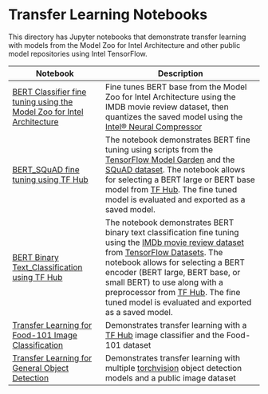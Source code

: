# Transfer Learning Notebooks

This directory has Jupyter notebooks that demonstrate transfer learning with
models from the Model Zoo for Intel Architecture and other public model repositories using Intel TensorFlow.

| Notebook | Description |
| ---------| ------------|
| [BERT Classifier fine tuning using the Model Zoo for Intel Architecture](/docs/notebooks/transfer_learning/bert_classifier_fine_tuning/) | Fine tunes BERT base from the Model Zoo for Intel Architecture using the IMDB movie review dataset, then quantizes the saved model using the [Intel® Neural Compressor](https://github.com/intel/neural-compressor) |
| [BERT_SQuAD fine tuning using TF Hub](/docs/notebooks/transfer_learning/bert_tfhub/) | The notebook demonstrates BERT fine tuning using scripts from the [TensorFlow Model Garden](https://github.com/tensorflow/models) and the [SQuAD dataset](https://rajpurkar.github.io/SQuAD-explorer/). The notebook allows for selecting a BERT large or BERT base model from [TF Hub](https://tfhub.dev). The fine tuned model is evaluated and exported as a saved model. |
| [BERT Binary Text_Classification using TF Hub](/docs/notebooks/transfer_learning/bert_tfhub) | The notebook demonstrates BERT binary text classification fine tuning using the [IMDb movie review dataset](https://www.tensorflow.org/datasets/catalog/imdb_reviews) from [TensorFlow Datasets](https://www.tensorflow.org/datasets). The notebook allows for selecting a BERT encoder (BERT large, BERT base, or small BERT) to use along with a preprocessor from [TF Hub](https://tfhub.dev). The fine tuned model is evaluated and exported as a saved model. |
| [Transfer Learning for Food-101 Image Classification](/docs/notebooks/transfer_learning/tfhub_classifier_food101) | Demonstrates transfer learning with a [TF Hub](https://tfhub.dev) image classifier and the Food-101 dataset |
| [Transfer Learning for General Object Detection](/docs/notebooks/transfer_learning/pytorch_object_detection) | Demonstrates transfer learning with multiple [torchvision](https://pytorch.org/vision/stable/index.html) object detection models and a public image dataset |
 
